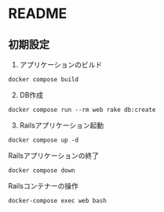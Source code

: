 # README
## 初期設定
1. アプリケーションのビルド
```
docker compose build
```

2. DB作成
```
docker compose run --rm web rake db:create
```

3. Railsアプリケーション起動
```
docker compose up -d
```

Railsアプリケーションの終了
```
docker compose down
```

Railsコンテナーの操作
```
docker-compose exec web bash
```